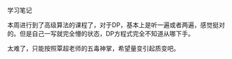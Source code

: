 学习笔记

本周进行到了高级算法的课程了，对于DP，基本上是听一遍或者两遍，感觉挺对的。但是自己一写就完全懵的状态，DP方程式完全不知道从哪下手。

太难了，只能按照覃超老师的五毒神掌，希望量变引起质变吧。
